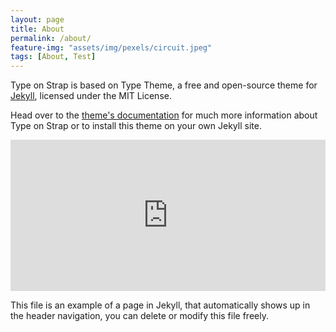 ```yaml
---
layout: page
title: About
permalink: /about/
feature-img: "assets/img/pexels/circuit.jpeg"
tags: [About, Test]
---
```


Type on Strap is based on Type Theme, a free and open-source theme for [Jekyll](http://jekyllrb.com/), licensed under the MIT License.

Head over to the [theme's documentation](https://github.io/sylhare/Type-on-Strap) for much more information about Type on Strap or to install this theme on your own Jekyll site.

<iframe frameborder="0" scrolling="no" marginheight="0" marginwidth="0" src="https://app.mailjet.com/widget/iframe/2TE1/6aY" width="100%" height="242"></iframe>

This file is an example of a page in Jekyll, that automatically shows up in the header navigation, you can delete or modify this file freely.
 
